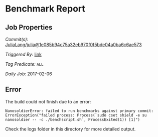 # Benchmark Report

## Job Properties

*Commit(s):* [JuliaLang/julia@1e085b94c75a32eb970f0f5bde04a0ba6c6ae573](https://github.com/JuliaLang/julia/commit/1e085b94c75a32eb970f0f5bde04a0ba6c6ae573)

*Triggered By:* [link](https://github.com/JuliaLang/julia/commit/1e085b94c75a32eb970f0f5bde04a0ba6c6ae573#commitcomment-20753385)

*Tag Predicate:* `ALL`

*Daily Job:* 2017-02-06

## Error

The build could not finish due to an error:

```
NanosoldierError: failed to run benchmarks against primary commit: ErrorException("failed process: Process(`sudo cset shield -e su nanosoldier -- -c ./benchscript.sh`, ProcessExited(1)) [1]")
```

Check the logs folder in this directory for more detailed output.

